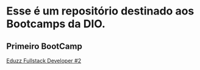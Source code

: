 # Esse é um repositório destinado aos Bootcamps da DIO.

## Primeiro BootCamp 
[Eduzz Fullstack Developer #2](https://web.dio.me/track/eduzz-fullstack-developer-2?tab=path)
